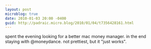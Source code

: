 ```yaml
---
layout: post
microblog: true
date: 2010-01-03 20:00 -0400
guid: http://padraic.micro.blog/2010/01/04/t7356428161.html
---
```

spent the evening looking for a better mac money manager. in the end staying with @moneydance. not prettiest, but it "just works".
